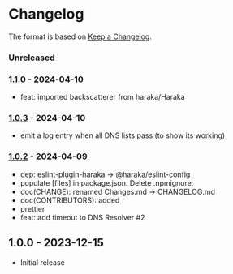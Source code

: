 # Changelog

The format is based on [Keep a Changelog](https://keepachangelog.com/).

### Unreleased

### [1.1.0] - 2024-04-10

- feat: imported backscatterer from haraka/Haraka

### [1.0.3] - 2024-04-10

- emit a log entry when all DNS lists pass (to show its working)

### [1.0.2] - 2024-04-09

- dep: eslint-plugin-haraka -> @haraka/eslint-config
- populate [files] in package.json. Delete .npmignore.
- doc(CHANGE): renamed Changes.md -> CHANGELOG.md
- doc(CONTRIBUTORS): added
- prettier
- feat: add timeout to DNS Resolver #2

## 1.0.0 - 2023-12-15

- Initial release

[1.0.1]: https://github.com/haraka/haraka-plugin-dns-list/releases/tag/1.0.1
[1.0.2]: https://github.com/haraka/haraka-plugin-dns-list/releases/tag/v1.0.2
[1.0.3]: https://github.com/haraka/haraka-plugin-dns-list/releases/tag/v1.0.3
[1.1.0]: https://github.com/haraka/haraka-plugin-dns-list/releases/tag/v1.1.0
